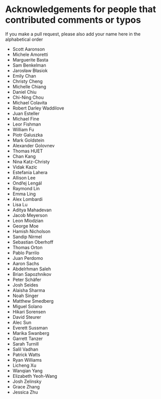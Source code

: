 # Acknowledgements for people that contributed comments or typos

If you make a pull request, please also add your name here in the alphabetical order

* Scott Aaronson
* Michele Amoretti
* Marguerite Basta
* Sam Benkelman
* Jarosław Błasiok
* Emily Chan
* Christy Cheng
* Michelle Chiang
* Daniel Chiu
* Chi-Ning Chou
* Michael Colavita
* Robert Darley Waddilove
* Juan Esteller
* Michael Fine
* Leor Fishman
* William Fu
* Piotr Galuszka
* Mark Goldstein
* Alexander Golovnev
* Thomas HUET
* Chan Kang
* Nina Katz-Christy
* Vidak Kazic
* Estefania Lahera
* Allison Lee
* Ondřej Lengál
* Raymond Lin
* Emma Ling
* Alex Lombardi
* Lisa Lu
* Aditya Mahadevan
* Jacob Meyerson
* Leon Mlodzian
* George Moe
* Hamish Nicholson
* Sandip Nirmel
* Sebastian Oberhoff
* Thomas Orton
* Pablo Parrilo
* Juan Perdomo
* Aaron Sachs
* Abdelrhman Saleh
* Brian Sapozhnikov
* Peter Schäfer
* Josh Seides
* Alaisha Sharma
* Noah Singer
* Matthew Smedberg
* Miguel Solano
* Hikari Sorensen
* David Steurer
* Alec Sun
* Everett Sussman
* Marika Swanberg
* Garrett Tanzer
* Sarah Turnill
* Salil Vadhan
* Patrick Watts
* Ryan Williams
* Licheng Xu
* Wanqian Yang
* Elizabeth Yeoh-Wang
* Josh Zelinsky
* Grace Zhang
* Jessica Zhu
